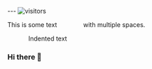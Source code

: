 --- ![visitors](https://visitor-badge.glitch.me/badge?page_id=mdnuruzzamanKALLOL&left_color=green&right_color=red)


This is some text&nbsp;&nbsp;&nbsp;&nbsp;&nbsp;&nbsp;&nbsp;&nbsp;&nbsp;&nbsp;&nbsp;&nbsp;&nbsp;&nbsp;&nbsp;with multiple spaces.

&nbsp;&nbsp;&nbsp;&nbsp;&nbsp;&nbsp;&nbsp;&nbsp;&nbsp;&nbsp;&nbsp;&nbsp;Indented text


### Hi there 👋

<!--
**oxygen51/oxygen51** is a ✨ _special_ ✨ repository because its `README.md` (this file) appears on your GitHub profile.

Here are some ideas to get you started:

- 🔭 I’m currently working on ...
- 🌱 I’m currently learning ...
- 👯 I’m looking to collaborate on ...
- 🤔 I’m looking for help with ...
- 💬 Ask me about ...
- 📫 How to reach me: ...
- 😄 Pronouns: ...
- ⚡ Fun fact: ...
-->
